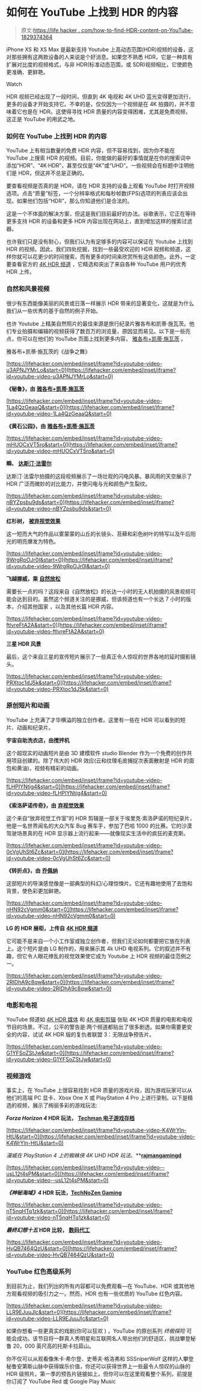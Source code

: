 # 如何在 YouTube 上找到 HDR 的内容

> 原文:[https://life hacker . com/how-to-find-HDR-content-on-YouTube-1829374364](https://lifehacker.com/how-to-find-hdr-content-on-youtube-1829374364)

iPhone XS 和 XS Max 是最新支持 Youtube 上高动态范围(HDR)视频的设备，这对那些拥有这两款设备的人来说是个好消息。如果您不熟悉 HDR，它是一种具有扩展对比度的视频格式，与非 HDR(标准动态范围，或 SDR)视频相比，它使颜色更准确、更鲜艳。

Watch

HDR 视频已经出现了一段时间，但直到 4K 电视和 4K UHD 蓝光变得更加流行，更多的设备才开始支持它。不幸的是，仅仅因为一个视频是在 4K 拍摄的，并不意味着它也是在 HDR。这使得寻找 HDR 质量的内容变得困难，尤其是免费视频，这正是 YouTube 的用武之地。

### 如何在 YouTube 上找到 HDR 的内容

YouTube 上有相当数量的免费 HDR 内容，但不容易找到，因为你不能在 YouTube 上搜索 HDR 的视频。目前，你能做的最好的事情就是在你的搜索词中添加“HDR”、“4K·HDR”，甚至仅仅是“4K”或“UHD”。一些视频会在标题中注明他们是 HDR，但这并不总是正确的。

要查看视频是否真的是 HDR，请在 HDR 支持的设备上观看 YouTube 时打开视频选项。点击“质量”标签，一个分辨率格式和每秒帧数(FPS)选项的列表应该会出现。如果他们包括“HDR”，那么你知道他们是合法的。

这是一个不体面的解决方案，但这是我们目前最好的办法。谷歌表示，它正在等待 更多支持 HDR 的设备和更多 HDR 内容出现在网站上，直到增加这样的搜索过滤器。

也许我们只是没有耐心，但我们认为有足够多的内容可以保证在 Youtube 上找到 HDR 的视频。因此，我们四处挖掘，找到一些最受欢迎的 HDR 视频和频道，这样你就可以花更少的时间搜索，而有更多的时间来欣赏所有这些颜色。此外，一定要查看官方的 [4K HDR 频道](https://www.youtube.com/channel/UCve7_yAZHFNipzeAGBI5t9g) ，它精选和突出了来自各种 YouTube 用户的优秀 HDR 上传。

### 自然和风景视频

很少有东西能像美丽的风景或日落一样展示 HDR 带来的显著变化，这就是为什么我们从一些优秀的基于自然的例子开始。

也许 Youtube 上精美自然照片的最佳来源是旅行纪录片雅各布和凯蒂·施瓦茨。他们专业拍摄和编辑的视频获得了数百万的浏览量，原因显而易见。以下是一些亮点，你可以在他们的 YouTube 页面上找到更多内容， [雅各布+凯蒂·施瓦茨](https://www.youtube.com/user/jacobschwarz) 。

雅各布+凯蒂·施瓦茨的《战争之舞》

 [https://lifehacker.com/embed/inset/iframe?id=youtube-video-u3APNJYMrLo&start=0](https://lifehacker.com/embed/inset/iframe?id=youtube-video-u3APNJYMrLo&start=0) 

**《秘鲁》，由** [**雅各布+凯蒂·施瓦茨**](https://youtube.googleblog.com/2016/11/true-colors-adding-support-for-hdr.html)

 [https://lifehacker.com/embed/inset/iframe?id=youtube-video-1La4QzGeaaQ&start=0](https://lifehacker.com/embed/inset/iframe?id=youtube-video-1La4QzGeaaQ&start=0) 

**《黄石公园》，由** [**雅各布+凯蒂·施瓦茨**](https://youtube.googleblog.com/2016/11/true-colors-adding-support-for-hdr.html)

 [https://lifehacker.com/embed/inset/iframe?id=youtube-video-mHUOCxVT5ro&start=0](https://lifehacker.com/embed/inset/iframe?id=youtube-video-mHUOCxVT5ro&start=0) 

**瞬、** [**达斯汀·法雷尔**](https://www.youtube.com/channel/UC2sz4UUggmeUutsvzJWx7ww)

达斯汀·法雷尔拍摄的这段视频展示了一场壮观的闪电风暴。暴风雨的天空展示了 HDR 广泛而微妙的对比能力，并使闪电与光和颜色产生裂纹。

 [https://lifehacker.com/embed/inset/iframe?id=youtube-video-nBYZpsbu9ds&start=0](https://lifehacker.com/embed/inset/iframe?id=youtube-video-nBYZpsbu9ds&start=0) 

**红杉树，** [**被弃视觉效果**](https://www.youtube.com/channel/UC_vryjMWBZxYq9KS2LjfIZA)

这一短而大气的作品以雾蒙蒙的山丘的长镜头、苔藓和彩色树叶的特写以及午后阳光的明亮爆发为特色。

 [https://lifehacker.com/embed/inset/iframe?id=youtube-video-9WrgRpOJr0I&start=0](https://lifehacker.com/embed/inset/iframe?id=youtube-video-9WrgRpOJr0I&start=0) 

**飞越挪威，乘** [**自然放松**](https://www.youtube.com/channel/UC4lp9Emg1ci8eo2eDkB-Tag)

需要长一点的吗？这段来自《自然放松》的长达一小时的无人机拍摄的风景视频可能会达到目的。虽然这个频道关注的是挪威，但该频道也有一个长达 7 小时的版本，介绍其他国家 ，以及其他长篇 HDR 内容。

 [https://lifehacker.com/embed/inset/iframe?id=youtube-video-ftlvreFtA2A&start=0](https://lifehacker.com/embed/inset/iframe?id=youtube-video-ftlvreFtA2A&start=0) 

**三星 HDR 风景**

最后，这个来自三星的宣传短片展示了一些真正令人惊叹的世界各地的延时摄影镜头。

 [https://lifehacker.com/embed/inset/iframe?id=youtube-video-PRXtoc1dJ5k&start=0](https://lifehacker.com/embed/inset/iframe?id=youtube-video-PRXtoc1dJ5k&start=0) 

### 原创短片和动画

YouTube 上充满了才华横溢的独立创作者。这里有一些在 HDR 可以看到的短片、动画和纪录片。

**宇宙自助洗衣店，由搅拌机**

这个超现实的动画短片是由 3D 建模软件 studio Blender 作为一个免费的创作共用项目创建的。除了伟大的 HDR 效应(云和纹理毛皮捕捉次表面散射是 HDR 的面包和黄油)，视频有精彩的动画。

 [https://lifehacker.com/embed/inset/iframe?id=youtube-video-fLHPIYNtig4&start=0](https://lifehacker.com/embed/inset/iframe?id=youtube-video-fLHPIYNtig4&start=0) 

**《索洛萨诺传奇》，由** [**弃视觉效果**](https://www.youtube.com/channel/UC_vryjMWBZxYq9KS2LjfIZA)

这个来自“放弃视觉工作室”的 HDR 剪辑是一部关于埃里克·索洛萨诺的短纪录片，他是一名世界闻名的大众汽车 Bug 赛车手，参加了巴哈 1000 的比赛。它的沙漠驾驶场景真的在 HDR 显示器上流行起来——就像现实生活中的疯狂的麦克斯。

 [https://lifehacker.com/embed/inset/iframe?id=youtube-video-0cVgUhSt6Zc&start=0](https://lifehacker.com/embed/inset/iframe?id=youtube-video-0cVgUhSt6Zc&start=0) 

**《转折点》，由** [**乔佩纳**](https://www.youtube.com/watch?v=nHN92cVgmm0)

这部短片的导演感觉像是一部典型的科幻/心理惊悚片。它还有趣地使用了去饱和背景，使色彩更加鲜艳。

 [https://lifehacker.com/embed/inset/iframe?id=youtube-video-nHN92cVgmm0&start=0](https://lifehacker.com/embed/inset/iframe?id=youtube-video-nHN92cVgmm0&start=0) 

**LG 的 HDR 展柜，上传自** [**4K HDR 频道**](https://www.youtube.com/channel/UCve7_yAZHFNipzeAGBI5t9g)

它可能不是来自一个小工作室或独立创作者，但我们无论如何都要把它放在列表上。这个短片是由 LG 制作的，用来展示其 4k UHD 电视系列。它的叙述并不有趣，但它令人眼花缭乱的视觉效果使它成为 Youtube 上 HDR 视频的最佳范例之一。

 [https://lifehacker.com/embed/inset/iframe?id=youtube-video-2RIDhA9c8qw&start=0](https://lifehacker.com/embed/inset/iframe?id=youtube-video-2RIDhA9c8qw&start=0) 

### 电影和电视

YouTube 频道如 [4K HDR 媒体](https://www.youtube.com/channel/UC5z5Pc2YXDPHTF1VdFP4oFw) 和 [4K 电影剪辑](https://www.youtube.com/channel/UCIyOSZwX38Km1qVntg5a67g/playlists) 张贴 4K HDR 质量的电影和电视节目的场景。不过，公平的警告是:两个频道都贴出了很多剧透。如果你需要更安全的内容，试试 4K HDR 版的复仇者联盟 3：无限战争预告片。

 [https://lifehacker.com/embed/inset/iframe?id=youtube-video-G1YFSoZStJw&start=0](https://lifehacker.com/embed/inset/iframe?id=youtube-video-G1YFSoZStJw&start=0) 

### 视频游戏

事实上，在 YouTube 上很容易找到 HDR 质量的游戏片段，因为游戏玩家可以从他们的高端 PC 显卡、Xbox One X 或 PlayStation 4 Pro 上进行录制。以下是精选的视频，展示了绚丽多彩的游戏玩法:

***Forza Horizon 4* HDR 玩法，** [**Techman 电子游戏存档**](https://www.youtube.com/watch?v=K4WrYln-HtU)

 [https://lifehacker.com/embed/inset/iframe?id=youtube-video-K4WrYln-HtU&start=0](https://lifehacker.com/embed/inset/iframe?id=youtube-video-K4WrYln-HtU&start=0) 

***漫威在 PlayStation 4 上的蜘蛛侠* 4K UHD HDR 玩法*、***[**rajmangamingd**](https://www.youtube.com/channel/UC8JiX8bJM5DzU41LyHpsYtA)

 [https://lifehacker.com/embed/inset/iframe?id=youtube-video--usL12t4sPM&start=0](https://lifehacker.com/embed/inset/iframe?id=youtube-video--usL12t4sPM&start=0) 

***《神秘海域》4* HDR 玩法，**[**TechNoZen Gaming**](https://www.youtube.com/watch?v=nT5nqHTq1zk)

 [https://lifehacker.com/embed/inset/iframe?id=youtube-video-nT5nqHTq1zk&start=0](https://lifehacker.com/embed/inset/iframe?id=youtube-video-nT5nqHTq1zk&start=0) 

***最终幻想十五* HDR 比较，** [**数码代工**](https://www.youtube.com/channel/UC9PBzalIcEQCsiIkq36PyUA)

 [https://lifehacker.com/embed/inset/iframe?id=youtube-video-HvQB7464QzU&start=0](https://lifehacker.com/embed/inset/iframe?id=youtube-video-HvQB7464QzU&start=0) 

### YouTube 红色高级系列

到目前为止，我们列出的所有内容都可以免费观看—在 YouTube、HDR 或其他地方观看视频的吸引力之一。然而，HDR 也有一些优质的 YouTube 红色内容。

 [https://lifehacker.com/embed/inset/iframe?id=youtube-video-LLR9EJuuJlc&start=0](https://lifehacker.com/embed/inset/iframe?id=youtube-video-LLR9EJuuJlc&start=0) 

如果你想看一些更真实的戏剧(你可以狂欢 ) ，YouTube 的原创系列 *终极探险* 可能会成功。该节目将一群真人秀明星和互联网名人带出他们的舒适区，挑战攀登秘鲁 20，000 英尺高的托斯卡拉茹山。

你不仅可以从观看像朱卡·希尔登、史蒂夫·格洛弗和 SSSniperWolf 这样的人攀登秘鲁安第斯山脉中获得娱乐价值，你还可以获得世界上一些最令人惊叹的山脉的 HDR 级照片。第一季的预告片链接如上，但你可以在这里观看整个系列，前提是你订阅了 YouTube Red 或 Google Play Music